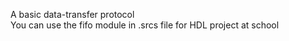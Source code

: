 A basic data-transfer protocol  
You can use the fifo module in .srcs file for HDL project at school
